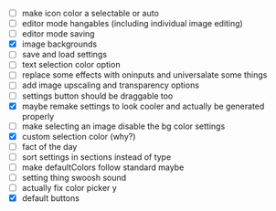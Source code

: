 - [ ] make icon color a selectable or auto
- [ ] editor mode hangables (including individual image editing)
- [ ] editor mode saving
- [x] image backgrounds
- [ ] save and load settings
- [ ] text selection color option
- [ ] replace some effects with oninputs and universalate some things
- [ ] add image upscaling and transparency options
- [ ] settings button should be draggable too
- [x] maybe remake settings to look cooler and actually be generated properly
- [ ] make selecting an image disable the bg color settings
- [x] custom selection color (why?)
- [ ] fact of the day
- [ ] sort settings in sections instead of type
- [ ] make defaultColors follow standard maybe
- [ ] setting thing swoosh sound
- [ ] actually fix color picker y
- [x] default buttons